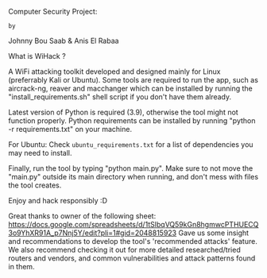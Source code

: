 Computer Security Project:

	by

Johnny Bou Saab & Anis El Rabaa

What is WiHack ?

A WiFi attacking toolkit developed and designed mainly for Linux (preferrably Kali or Ubuntu).
Some tools are required to run the app, such as aircrack-ng, reaver and macchanger which can be installed by running the "install_requirements.sh" shell script if you don't have them already.

Latest version of Python is required (3.9), otherwise the tool might not function properly. 
Python requirements can be installed by running "python -r requirements.txt" on your machine.

For Ubuntu: Check `ubuntu_requirements.txt` for a list of dependencies you may need to install.

Finally, run the tool by typing "python main.py". Make sure to not move the "main.py" outside its main directory when running, and don't mess with files the tool creates.

Enjoy and hack responsibly :D

Great thanks to owner of the following sheet: https://docs.google.com/spreadsheets/d/1tSlbqVQ59kGn8hgmwcPTHUECQ3o9YhXR91A_p7Nnj5Y/edit?pli=1#gid=2048815923
Gave us some insight and recommendations to develop the tool's 'recommended attacks' feature.
We also recommend checking it out for more detailed researched/tried routers and vendors, and common vulnerabilities and attack patterns found in them. 
